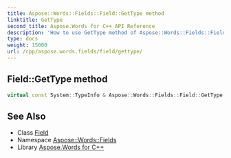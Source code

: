 ```yaml
---
title: Aspose::Words::Fields::Field::GetType method
linktitle: GetType
second_title: Aspose.Words for C++ API Reference
description: 'How to use GetType method of Aspose::Words::Fields::Field class in C++.'
type: docs
weight: 15000
url: /cpp/aspose.words.fields/field/gettype/
---
```

## Field::GetType method




```cpp
virtual const System::TypeInfo & Aspose::Words::Fields::Field::GetType() const override
```

## See Also

* Class [Field](../)
* Namespace [Aspose::Words::Fields](../../)
* Library [Aspose.Words for C++](../../../)
